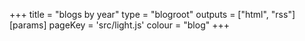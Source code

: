 +++
title = "blogs by year"
type = "blogroot"
outputs = ["html", "rss"]
[params]
    pageKey = 'src/light.js'
    colour = "blog"
+++
